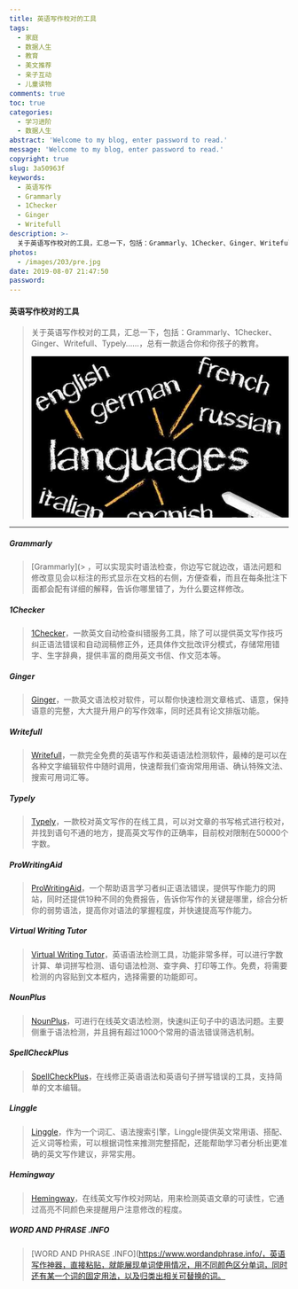 ```yaml
---
title: 英语写作校对的工具
tags:
  - 家庭
  - 数据人生
  - 教育
  - 美文推荐
  - 亲子互动
  - 儿童读物
comments: true
toc: true
categories:
  - 学习进阶
  - 数据人生
abstract: 'Welcome to my blog, enter password to read.'
message: 'Welcome to my blog, enter password to read.'
copyright: true
slug: 3a50963f
keywords:
  - 英语写作
  - Grammarly
  - 1Checker
  - Ginger
  - Writefull
description: >-
  关于英语写作校对的工具，汇总一下，包括：Grammarly、1Checker、Ginger、Writefull、Typely……，总有一款适合你和你孩子的教育。
photos:
  - /images/203/pre.jpg
date: 2019-08-07 21:47:50
password:
---
```

<script type="text/javascript" src="/assets/js/dist/bai.js"></script>

#### 英语写作校对的工具
> 关于英语写作校对的工具，汇总一下，包括：Grammarly、1Checker、Ginger、Writefull、Typely……，总有一款适合你和你孩子的教育。
>
> ![英语写作](/images/203/001.jpg)

---

##### Grammarly
> [Grammarly](> [](http://t.cn/RhJlR1N)，可以实现实时语法检查，你边写它就边改，语法问题和修改意见会以标注的形式显示在文档的右侧，方便查看，而且在每条批注下面都会配有详细的解释，告诉你哪里错了，为什么要这样修改。

##### 1Checker
> [1Checker](http://t.cn/zY5Iffi)，一款英文自动检查纠错服务工具，除了可以提供英文写作技巧纠正语法错误和自动润稿修正外，还具体作文批改评分模式，存储常用错字、生字辞典，提供丰富的商用英文书信、作文范本等。

##### Ginger
> [Ginger](http://t.cn/zO8Odtf)，一款英文语法校对软件，可以帮你快速检测文章格式、语意，保持语意的完整，大大提升用户的写作效率，同时还具有论文排版功能。

##### Writefull
> [Writefull](http://t.cn/RZbQNHx)，一款完全免费的英语写作和英语语法检测软件，最棒的是可以在各种文字编辑软件中随时调用，快速帮我们查询常用用语、确认特殊文法、搜索可用词汇等。

##### Typely
> [Typely](http://t.cn/R1qvrii)，一款校对英文写作的在线工具，可以对文章的书写格式进行校对，并找到语句不通的地方，提高英文写作的正确率，目前校对限制在50000个字数。

##### ProWritingAid
> [ProWritingAid](http://t.cn/RZnlI6h)，一个帮助语言学习者纠正语法错误，提供写作能力的网站，同时还提供19种不同的免费报告，告诉你写作的关键是哪里，综合分析你的弱势语法，提高你对语法的掌握程度，并快速提高写作能力。 

##### Virtual Writing Tutor
> [Virtual Writing Tutor](http://t.cn/RSlt4VJ)，英语语法检测工具，功能非常多样，可以进行字数计算、单词拼写检测、语句语法检测、查字典、打印等工作。免费，将需要检测的内容贴到文本框内，选择需要的功能即可。 ​

##### NounPlus
> [NounPlus](http://t.cn/RxDdSG0)，可进行在线英文语法检测，快速纠正句子中的语法问题。主要侧重于语法检测，并且拥有超过1000个常用的语法错误筛选机制。 ​

##### SpellCheckPlus
> [SpellCheckPlus](http://t.cn/RhJHhFV)，在线修正英语语法和英语句子拼写错误的工具，支持简单的文本编辑。

##### Linggle
> [Linggle](http://t.cn/R713eap)，作为一个词汇、语法搜索引擎，Linggle提供英文常用语、搭配、近义词等检索，可以根据词性来推测完整搭配，还能帮助学习者分析出更准确的英文写作建议，非常实用。

##### Hemingway
> [Hemingway](http://www.hemingwayapp.com)，在线英文写作校对网站，用来检测英语文章的可读性，它通过高亮不同颜色来提醒用户注意修改的程度。 ​


##### WORD AND PHRASE .INFO
> [WORD AND PHRASE .INFO](https://www.wordandphrase.info/，英语写作神器，直接粘贴，就能展现单词使用情况，用不同颜色区分单词，同时还有某一个词的固定用法，以及归类出相关可替换的词。

